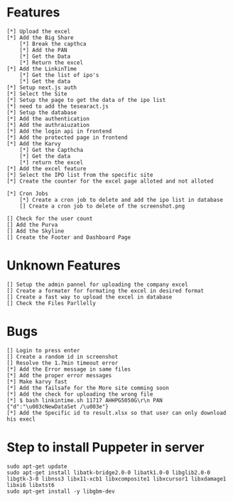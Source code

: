 #   Features
    [*] Upload the excel
    [*] Add the Big Share
        [*] Break the capthca
        [*] Add the PAN 
        [*] Get the Data 
        [*] Return the excel
    [*] Add the LinkinTime
        [*] Get the list of ipo's
        [*] Get the data
    [*] Setup next.js auth
    [*] Select the Site
    [*] Setup the page to get the data of the ipo list 
    [*] need to add the tesearact.js
    [*] Setup the database
    [*] Add the authentication
    [*] Add the authraiuzation
    [*] Add the login api in frontend
    [*] Add the protected page in frontend
    [*] Add the Karvy
        [*] Get the Capthcha
        [*] Get the data
        [*] return the excel
    [*] Add the excel feature
    [*] Select the IPO list from the specific site
    [*] Create the counter for the excel page alloted and not alloted
    
    [*] Cron Jobs
        [*] Create a cron job to delete and add the ipo list in database
        [] Create a cron job to delete of the screenshot.png
    
    [] Check for the user count
    [] Add the Purva
    [] Add the Skyline
    [] Create the Footer and Dashboard Page


#   Unknown Features
    [] Setup the admin pannel for uploading the company excel
    [] Create a formater for formating the excel in desired format
    [] Create a fast way to upload the excel in database
    [] Check the Files Parllelly

#   Bugs
    [] Login to press enter 
    [] Create a random id in screenshot
    [] Resolve the 1.7min timeout error
    [*] Add the Error message in same files
    [*] Add the proper error messages
    [*] Make karvy fast
    [*] Add the failsafe for the More site comming soon
    [*] Add the check for uploading the wrong file 
    [*] $ bash linkintime.sh 11717 AHHPG5050G\r\n PAN {"d":"\u003cNewDataSet /\u003e"}
    [*] Add the Specific id to result.xlsx so that user can only download his execl


#   Step to install Puppeter in server
    sudo apt-get update
    sudo apt-get install libatk-bridge2.0-0 libatk1.0-0 libglib2.0-0 libgtk-3-0 libnss3 libx11-xcb1 libxcomposite1 libxcursor1 libxdamage1 libxi6 libxtst6
    sudo apt-get install -y libgbm-dev
